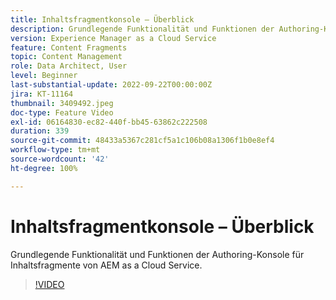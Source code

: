 ```yaml
---
title: Inhaltsfragmentkonsole – Überblick
description: Grundlegende Funktionalität und Funktionen der Authoring-Konsole für Inhaltsfragmente von AEM as a Cloud Service.
version: Experience Manager as a Cloud Service
feature: Content Fragments
topic: Content Management
role: Data Architect, User
level: Beginner
last-substantial-update: 2022-09-22T00:00:00Z
jira: KT-11164
thumbnail: 3409492.jpeg
doc-type: Feature Video
exl-id: 06164830-ec82-440f-bb45-63862c222508
duration: 339
source-git-commit: 48433a5367c281cf5a1c106b08a1306f1b0e8ef4
workflow-type: tm+mt
source-wordcount: '42'
ht-degree: 100%

---
```


# Inhaltsfragmentkonsole – Überblick

Grundlegende Funktionalität und Funktionen der Authoring-Konsole für Inhaltsfragmente von AEM as a Cloud Service.

>[!VIDEO](https://video.tv.adobe.com/v/3409492?quality=12&learn=on)
